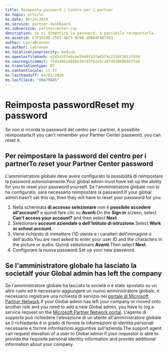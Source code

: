 ```yaml
---
title: Reimposta password | Centro per i partner
ms.topic: article
ms.date: 06/24/2019
ms.service: partner-dashboard
ms.subservice: partnercenter-csp
description: Se si dimentica la password, è possibile reimpostarla.
ms.assetid: E7F1F68D-25E5-46C5-9C98-1D0A9FAB7993
author: LauraBrenner
ms.author: labrenne
ms.localizationpriority: medium
ms.openlocfilehash: e24543ffe9cbe5b60f43fe03f4c1538f3811f459
ms.sourcegitcommit: 75d1d4ba4b6b63b7d3761e5ca8fd03060695f7ab
ms.translationtype: MT
ms.contentlocale: it-IT
ms.lasthandoff: 04/01/2020
ms.locfileid: "80479045"
---
```

# <a name="reset-my-password"></a><span data-ttu-id="2b269-103">Reimposta password</span><span class="sxs-lookup"><span data-stu-id="2b269-103">Reset my password</span></span>

<span data-ttu-id="2b269-104">Se non si ricorda la password del centro per i partner, è possibile reimpostarla.</span><span class="sxs-lookup"><span data-stu-id="2b269-104">If you can't remember your Partner Center password, you can reset it.</span></span>

## <a name="to-reset-your-partner-center-password"></a><span data-ttu-id="2b269-105">Per reimpostare la password del centro per i partner</span><span class="sxs-lookup"><span data-stu-id="2b269-105">To reset your Partner Center password</span></span>

<span data-ttu-id="2b269-106">L'amministratore globale deve avere configurato la possibilità di reimpostare la password autonomamente.</span><span class="sxs-lookup"><span data-stu-id="2b269-106">Your global admin must have set up the ability for you to reset your password yourself.</span></span> <span data-ttu-id="2b269-107">Se l'amministratore globale non lo ha configurato, sarà necessario reimpostare la password.</span><span class="sxs-lookup"><span data-stu-id="2b269-107">If your global admin hasn't set this up, then they will have to reset your password for you.</span></span> 

1. <span data-ttu-id="2b269-108">Nella schermata **di accesso selezionare** non è **possibile accedere all'account?** e quindi fare clic su **Avanti**.</span><span class="sxs-lookup"><span data-stu-id="2b269-108">On the **Sign in** screen, select **Can't access your account?** and then select **Next**.</span></span>
2. <span data-ttu-id="2b269-109">Selezionare **account aziendale o dell'Istituto di istruzione**.</span><span class="sxs-lookup"><span data-stu-id="2b269-109">Select **Work or school account**.</span></span>
3. <span data-ttu-id="2b269-110">Viene richiesto di immettere l'ID utente e i caratteri dell'immagine o dell'audio.</span><span class="sxs-lookup"><span data-stu-id="2b269-110">You are next asked to enter your user ID and the characters in the picture or audio.</span></span> <span data-ttu-id="2b269-111">Quindi selezionare **Avanti**.</span><span class="sxs-lookup"><span data-stu-id="2b269-111">Then select **Next**.</span></span>
4. <span data-ttu-id="2b269-112">Configurare la nuova password.</span><span class="sxs-lookup"><span data-stu-id="2b269-112">Set up your new password.</span></span>

## <a name="if-your-global-admin-has-left-the-company"></a><span data-ttu-id="2b269-113">Se l'amministratore globale ha lasciato la società</span><span class="sxs-lookup"><span data-stu-id="2b269-113">If your Global admin has left the company</span></span>

<span data-ttu-id="2b269-114">Se l'amministratore globale ha lasciato la società o è stato spostato su un altro ruolo ed è necessario aggiungere un nuovo amministratore globale, è necessario registrare una richiesta di servizio nel [portale di Microsoft Partner Network](https://partner.microsoft.com/commercial#/).</span><span class="sxs-lookup"><span data-stu-id="2b269-114">If your Global admin has left your company or moved onto another role and you need to add a new Global admin, you have to log a service request on the [Microsoft Partner Network portal](https://partner.microsoft.com/commercial#/).</span></span> <span data-ttu-id="2b269-115">L'agente di supporto può richiedere l'elevazione di un utente all'amministratore globale se il richiedente è in grado di fornire le informazioni di identità personali necessarie e fornire informazioni aggiuntive sull'azienda.</span><span class="sxs-lookup"><span data-stu-id="2b269-115">The support agent can request elevation of a user to Global admin if your requestor is able to provide the requisite personal identity information and provide additional information about your company.</span></span>
